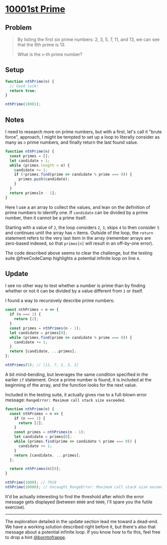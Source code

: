 # [10001st Prime](https://www.freecodecamp.org/learn/coding-interview-prep/project-euler/problem-7-10001st-prime)

## Problem

> By listing the first six prime numbers: 2, 3, 5, 7, 11, and 13, we can see that the 6th prime is 13.
>
> What is the `n`-th prime number?

## Setup

```js
function nthPrime(n) {
  // Good luck!
  return true;
}

nthPrime(10001);
```

## Notes

I need to research more on prime numbers, but with a first, let's call it "brute force", approach, I might be tempted to set up a loop to literally consider as many as `n` prime numbers, and finally return the last found value.

```js
function nthPrime(n) {
  const primes = [];
  let candidate = 1;
  while (primes.length < n) {
    candidate += 1;
    if (!primes.find(prime => candidate % prime === 0)) {
      primes.push(candidate);
    }
  }
  return primes[n - 1];
}
```

Here I use a an array to collect the values, and lean on the definition of prime numbers to identify one. If `candidate` can be divided by a prime number, then it cannot be a prime itself.

Starting with a value of `2`, the loop considers `2`, `3`, skips `4` to then consider `5` and continues until the array has `n` items. Outside of the loop, the `return` statement refers to the very last item in the array (remember arrays are zero-based indexed, so that `primes[n]` will result in an off-by-one error).

The code described above seems to clear the challenge, but the testing suite @freeCodeCamp highlights a potential infinite loop on line `4`.

## Update

I see no other way to test whether a number is prime than by finding whether or not it can be divided by a value different from `1` or itself.

I found a way to recursively describe prime numbers:

```js
const nthPrimes = n => {
  if (n === 1) {
    return [2];
  }
  const primes = nthPrimes(n - 1);
  let candidate = primes[0];
  while (primes.find(prime => candidate % prime === 0)) {
    candidate += 1;
  }
  return [candidate, ...primes];
};

nthPrimes(5); // [11, 7, 5, 3, 2]
```

A bit mind-bending, but leverages the same condition specified in the earlier `if` statement. Once a prime number is found, it is included at the beginning of the array, and the function looks for the next value.

Included in the testing suite, it actually gives rise to a full-blown error message: `RangeError: Maximum call stack size exceeded`.

```js
function nthPrime(n) {
  const nthPrimes = n => {
    if (n === 1) {
      return [2];
    }
    const primes = nthPrimes(n - 1);
    let candidate = primes[0];
    while (primes.find(prime => candidate % prime === 0)) {
      candidate += 1;
    }
    return [candidate, ...primes];
  };

  return nthPrimes(n)[0];
}

nthPrime(1000); // 7919
nthPrime(10000); // Uncaught RangeError: Maximum call stack size exceeded
```

It'd be actually interesting to find the threshold after which the error message gets displayed (between `8000` and `9000`, I'll spare you the futile exercise).

---

The exploration detailed in the update section lead me toward a dead-end. We have a working solution described right before it, but there's also that message about a potential infinite loop. If you know how to fix this, feel free to drop a hint [@borntofrappe](https://twitter.com/borntofrappe).
